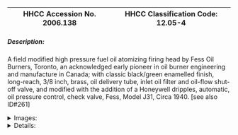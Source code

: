 | **HHCC Accession No. 2006.138** |**HHCC Classification Code:  12.05-4**|
| ----------- | ----------- |
##### Description:
A field modified high pressure fuel oil atomizing firing head by Fess Oil Burners,  Toronto, an acknowledged early pioneer in oil burner engineering and manufacture in Canada;  with classic black/green enamelled finish, long-reach, 3/8 inch, brass, oil delivery tube, inlet oil filter and oil-flow shut-off valve, and modified with the addition of a Honeywell dripples, automatic, oil pressure control, check valve, Fess, Model J31, Circa 1940. [see also ID#261]


<details>
	<summary>Images:</summary>
<div class="gallery gallery-wrapper--full" contenteditable="false" data-is-empty="false" data-translation="Add images" data-columns="6">
<figure class="gallery__item"><a href="#DOMAIN_NAME#gallery/12.05-4.jpg" data-size="2268x864"><img src="#DOMAIN_NAME#gallery/12.05-4-thumbnail.jpg" alt=""></a></figure>
<figure class="gallery__item"><a href="#DOMAIN_NAME#gallery/12.05-4a.jpg" data-size="2261x775"><img src="#DOMAIN_NAME#gallery/12.05-4a-thumbnail.jpg" alt=""></a></figure>
</div>
</details>


<details>
	<summary>Details:</summary>

##### Group:
12.05 Pressure Atomizing Oil Burner Equipment and Systems - Firing Assemblies

##### Make:
Fess

##### Manufacturer:
Fess Oil Burners Canada, Toronto

##### Model:
Model J-31

##### Serial No.:


##### Size:
3 inch dia  x 8 inch long plus pipe oulet connection

##### Weight:
5 lbs.

##### Circa:
1940

##### Rating:
Exhibit, education, and research quality, illustrating the engineering, design and construction of high pressure, oil atomizing firing assemblies, a basic configuration which would sustain much of the industry throughout the balance of the 20th century.

##### Patent Date/Number:


##### Provenance:
From York County (York Region) Ontario, once a rich agricultural hinterlands, attracting early settlement in the last years of the 18th century. Located on the north slopes of the Oak Ridges Moraine, within 20 miles of Toronto, the County would also attract early ex-urban development, to be come a wealthy market place for the emerging household and consumer technologies of the early and mid 20th century. 

This artifact was discovered in the 1950's in the used stock of T. H. Oliver, Refrigeration and Electric Sales and Service, Aurora, Ontario, an early worker in the field of agricultural, industrial and consumer technology. 

Used on an automatic oil heating system, in an estate home, in York County [York Region] north of Toronto

##### Type and Design:
High voltage electric porcelain ignition electrodes, 
Brass air turbulator 
Stainless steel pressure atomizing nozzle, Monarch, .85 gpm, 80 deg. R.
Cast iron end plate in Fess Oil Burner, classic black/green finish,
Assembled on extended, long reach, 3/8 inch IPS brass oil delivery tube 
Brass body, inlet oil filter and oil flow shut- off valve in classic Fess Oil Burner black/green
Original high tension ignition cables
Field modified with the addition of a Honeywell Type V5000A2X, dripples oil flow check valve, 85 psi.

##### Construction:


##### Material:


##### Special Features:
Original high tension ignition cables

##### Accessories:
Honeywell Type V5000A2X, dripples oil flow check valve, 85 psi.

##### Capacities:


##### Performance Characteristics:


##### Operation:


##### Control and Regulation:


##### Targeted Market Segment:


##### Consumer Acceptance:


##### Merchandising:


##### Market Price:


##### Technological Significance:
A marker of the times in the evolution of automatic oil heating for the Canadian home, this 24 inch, long-reach firing assembly, typical of the period, was designed for 'conversion' installation. Such installations were typically found in gravity style, home warm air heating furnace installations in the early years of the 20th century. Here coal grates would be removed, and oil burner refractory would be hand built in its place and a firing head would be inserted, See ID# 243, 244,245.
This firing head, typical of the period, slides into a large (4" to 5") fire tube [gun]. It delivers oil at up to 100 psi. to an oil atomizing spray nozzle through a 3/8" brass, oil delivery tube. 
Turbulated air under pressure is forced through an air cone [see ID# 64 and 265] where it is mixed with the atomized oil spray and ignited by an electrically generated spark [See ID# 255 and 256] jumping between two carefully positioned electrodes. High tension insulated cables carry the electrical current to the electrodes, through fragile, porcelain electrical insulators.
The oil atomizing nozzle, first developed in the 1920's would be a marvel of its times, in product engineering and design, as well as in mass production manufacture. Designed to produce a variety of air patterns, with different combustion characteristics, it would survive relatively unchanged through to the 21st century. 
This firing assembly, modified 10 years or so after first installation, suggests something of the long 'shelf life' of the basic technology. 
A performance characteristic of such firing assemblies was the tendency to eject oil into the firebox at below the specified design  pressure, 85 to 100 psi. The result was poor combustion and a smoky, smelly fire. Usually caused by a fuel pump failing to open at the proper pressure, the dripples valve would provide a quick fix, a less expensive alternative to pump repair or replacement.

##### Industrial Significance:
This high pressure, high voltage, fuel oil atomizing firing head by Fess Oil Burners, Toronto, stands as a marker of the earliest pioneering work of a Canadian company in the engineering and manufacture of automatic heating equipment designed for the Canadian home. 
This basic firing head configuration would meet many of the needs of the market-place, and satisfy minimal safety requirements through to the end of the 20th century
During this period, however, engineering applications progressed well beyond the 'conversion' market, to smaller, more efficient, unitary, packaged automatic oil heating equipment, for both warm air and hot water [hydronic]. As a result firing assemblies would become much more compact and sophisticated in design.
Yet, the basic engineering design trend had been set by the early 1930's. Fragile and often temperamental, as it was, firing assemblies of this essential configuration, modified and customized for different applications, would remain the standard for high pressure atomizing oil burners to the end of the 20th century.

##### Socio-economic Significance:
In the 1920's and 30's manufacturers had a selling job to do, and knew it. They took every opportunity to demonstrate the safety, quality, strength, durability and reliability of their home heating equipment.
Safety was a core concern in the embryonic and early development years of the field. Consumers were rightly concerned about that 3000 deg, ball of fire in the family furnace, starting and stopping, often with a bang and a roar and typically with a distinct smell of raw fuel oil and its products of combustion. And all of this would happen, automatically, at all hours of the day and night without the touch of a human hand. [See also group items 12.08 automatic combustion, safety controls].
On the subject of consumer risk assessment and related risk taking behaviour, Jonathan Rees recently notes that anthropological studies show that cultural factors play a major role ' not surprisingly. As automated technology and machines moved into the home with ever-greater frequency [automatic oil heating and refrigeration equipment], consumers saw the potential danger of unbridled technology up close, maybe for the first time. Insurance companies, who earlier might have written off incidences of property damage and personal injury as mere lapses in good safety practice or as 'acts of God', became much less willing to do so.  
At the same time government agencies, sensing potential risks of unattended technology, to public health and safety, would be increasingly drawn into the testing and regulatory field. As all this was happening, engineers and manufacturers were, themselves, becoming increasingly circumspect about the dangers of the automated mechanisms they offered for public consumption, and the moral, legal and financial burdens to be born - see Note No 1. 
The preconditions had been set for the progressive development of consumer protection legislation and related requirements, which would continue to snow-ball well into the 21st century. Consumer instructions and warnings about this and that aspect of system operation and possible performance malfunction, would soon be an essential part of the homeowners operating manual.

##### Socio-cultural Significance:


##### Donor:
G. Leslie Oliver, The T. H. Oliver HVACR Collection

##### HHCC Storage Location:


##### Tracking:
Conservation and preservation work remains to be done.

##### Bibliographic References:


##### Notes:
See 'I Did Not Know'Any Danger Was Attached, Safety Consciousness in the Early American Ice and Refrigeration Industries', Jonathan Rees, Technology and Culture, Vol. 46, Number 3, July 2005, pp 541 to 556.

##### Related Reports:

</details>
